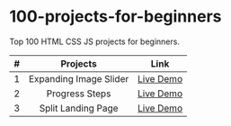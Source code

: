# 100-projects-for-beginners
Top 100 HTML CSS JS projects for beginners.



| #             | Projects                | Link                                          |
| ------------- |:-----------------------:| :--------------------------------------------:|
| 1             | Expanding Image Slider  | [Live Demo](https://65309ef08f54205949eae08b--luminous-licorice-75d399.netlify.app/)|
| 2             | Progress Steps          | [Live Demo](https://65309e6dea41995138e43357--fluffy-faun-d346c6.netlify.app/)|
| 3             | Split Landing Page      | [Live Demo](https://6530a9b043164a6051e335c1--classy-speculoos-aa2529.netlify.app/)|

